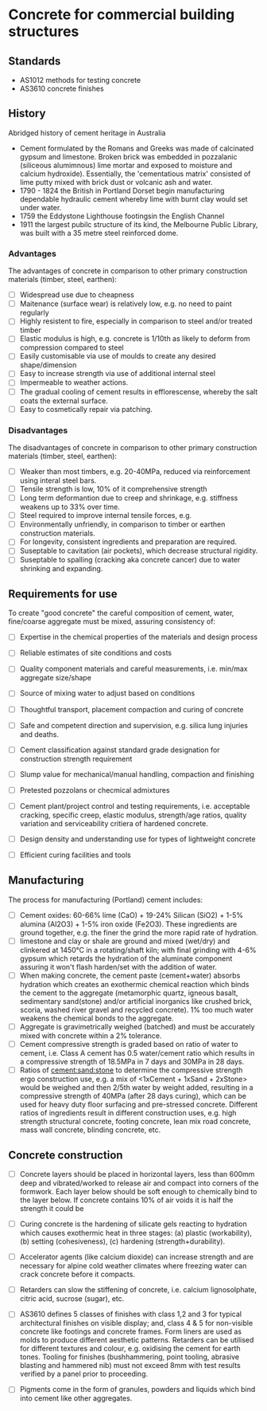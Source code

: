 # Concrete for commercial building structures

## Standards
 - AS1012 methods for testing concrete
 - AS3610 concrete finishes

## History
Abridged history of cement heritage in Australia
 - Cement formulated by the Romans and Greeks was made of calcinated gypsum and limestone.  Broken brick was embedded in pozzalanic (siliceous alumimnous) lime mortar and exposed to moisture and calcium hydroxide).  Essentially, the 'cementatious matrix' consisted of lime putty mixed with brick dust or volcanic ash and water.
 - 1790 - 1824 the British in Portland Dorset begin manufacturing dependable hydraulic cement whereby lime with burnt clay would set under water.
 - 1759 the Eddystone Lighthouse footingsin the English Channel 
 - 1911 the largest pubilc structure of its kind, the Melbourne Public Library, was built with a 35 metre steel reinforced dome.

### Advantages
The advantages of concrete in comparison to other primary construction materials (timber, steel, earthen):
 - [ ] Widespread use due to cheapness
 - [ ] Maitenance (surface wear) is relatively low, e.g. no need to paint regularly
 - [ ] Highly resistent to fire, especially in comparison to steel and/or treated timber
 - [ ] Elastic modulus is high, e.g. concrete is 1/10th as likely to deform from compression compared to steel
 - [ ] Easily customisable via use of moulds to create any desired shape/dimension
 - [ ] Easy to increase strength via use of additional internal steel
 - [ ] Impermeable to weather actions.
 - [ ] The gradual cooling of cement results in efflorescense, whereby the salt coats the external surface.
 - [ ] Easy to cosmetically repair via patching.

### Disadvantages
The disadvantages of concrete in comparison to other primary construction materials (timber, steel, earthen):
 - [ ] Weaker than most timbers, e.g. 20-40MPa, reduced via reinforcement using interal steel bars.
 - [ ] Tensile strength is low, 10% of it comprehensive strength
 - [ ] Long term deformantion due to creep and shrinkage, e.g. stiffness weakens up to 33% over time.
 - [ ] Steel required to improve internal tensile forces, e.g. 
 - [ ] Environmentally unfriendly, in comparison to timber or earthen construction materials.
 - [ ] For longevity, consistent ingredients and preparation are required.
 - [ ] Suseptable to cavitation (air pockets), which decrease structural rigidity.
 - [ ] Suseptable to spalling (cracking aka concrete cancer) due to water shrinking and expanding.

## Requirements for use
To create "good concrete" the careful composition of cement, water, fine/coarse aggregate must be mixed, assuring consistency of:
 - [ ] Expertise in the chemical properties of the materials and design process
 - [ ] Reliable estimates of site conditions and costs
 - [ ] Quality component materials and careful measurements, i.e. min/max aggregate size/shape
 - [ ] Source of mixing water to adjust based on conditions
 - [ ] Thoughtful transport, placement compaction and curing of concrete
 - [ ] Safe and competent direction and supervision, e.g. silica lung injuries and deaths.
 - [ ] Cement classification against standard grade designation for construction strength requirement
 - [ ] Slump value for mechanical/manual handling, compaction and finishing
 - [ ] Pretested pozzolans or checmical admixtures
 - [ ] Cement plant/project control and testing requirements, i.e. acceptable cracking, specific creep, elastic modulus, strength/age ratios, quality variation and serviceability critiera of hardened concrete.
 - [ ] Design density and understanding use for types of lightweight concrete
 - [ ] Efficient curing facilities and tools


## Manufacturing
The process for manufacturing (Portland) cement includes:
 - [ ] Cement oxides: 60-66% lime (CaO) + 19-24% Silican (SiO2) + 1-5% alumina (AI2O3) + 1-5% iron oxide (Fe2O3).  These ingredients are ground together, e.g. the finer the grind the more rapid rate of hydration.
 - [ ] limestone and clay or shale are ground and mixed (wet/dry) and clinkered at 1450°C in a rotating/shaft kiln; with final grinding with 4-6% gypsum which retards the hydration of the aluminate component assuring it won't flash harden/set with the addition of water.
 - [ ] When making concrete, the cement paste (cement+water) absorbs hydration which creates an exothermic chemical reaction which binds the cement to the aggregate (metamorphic quartz, igneous basalt, sedimentary sand(stone) and/or artificial inorganics like crushed brick, scoria, washed river gravel and recycled concrete).  1% too much water weakens the chemical bonds to the aggregate.
 - [ ] Aggregate is gravimetrically weighed (batched) and must be accurately mixed with concrete within a 2% tolerance.
 - [ ] Cement compressive strength is graded based on ratio of water to cement, i.e. Class A cement has 0.5 water/cement ratio which results in a compressive strength of 18.5MPa in 7 days and 30MPa in 28 days.
 - [ ] Ratios of <cement:sand:stone> to <water> determine the compressive strength ergo construction use, e.g. a mix of <1xCement + 1xSand + 2xStone> would be weighed and then 2/5th water by weight added, resulting in a compressive strength of 40MPa (after 28 days curing), which can be used for heavy duty floor surfacing and pre-stressed concrete.  Different ratios of ingredients result in different construction uses, e.g. high strength structural concrete, footing concrete, lean mix road concrete, mass wall concrete, blinding concrete, etc.

 ## Concrete construction
  - [ ] Concrete layers should be placed in horizontal layers, less than 600mm deep and vibrated/worked to release air and compact into corners of the formwork.  Each layer below should be soft enough to chemically bind to the layer below.  If concrete contains 10% of air voids it is half the strength it could be
  - [ ] Curing concrete is the hardening of silicate gels reacting to hydration which causes exothermic heat in three stages: (a) plastic (workability), (b) setting (cohesiveness), (c) hardening (strength+durability).
  - [ ] Accelerator agents (like calcium dioxide) can increase strength and are necessary for alpine cold weather climates where freezing water can crack concrete before it compacts.
  - [ ] Retarders can slow the stiffening of concrete, i.e. calcium lignosolphate, citric acid, sucrose (sugar), etc.
  - [ ] AS3610 defines 5 classes of finishes with class 1,2 and 3 for typical architectural finishes on visible display; and, class 4 & 5 for non-visible concrete like footings and concrete frames. Form liners are used as molds to produce different aesthetic patterns. Retarders can be utilised for different textures and colour, e.g. oxidising the cement for earth tones.  Tooling for finishes (bushhammering, point tooling, abrasive blasting and hammered nib) must not exceed 8mm with test results verified by a panel prior to proceeding.
  - [ ] Pigments come in the form of granules, powders and liquids which bind into cement like other aggregates.
 
 
 













